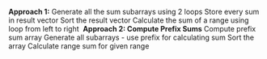 **Approach 1:**
Generate all the sum subarrays using 2 loops
Store every sum in result vector
Sort the result vector
Calculate the sum of a range using loop from left to right
​
**Approach 2: Compute Prefix Sums**
Compute prefix sum array
Generate all subarrays - use prefix for calculating sum
Sort the array
Calculate range sum for given range
​
​